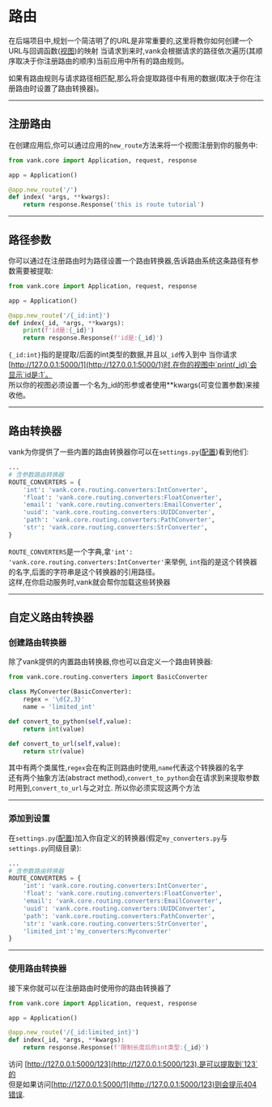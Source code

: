 # 路由

在后端项目中,规划一个简洁明了的URL是非常重要的,这里将教你如何创建一个URL与回调函数([视图](view.md))的映射
当请求到来时,vank会根据请求的路径依次遍历(其顺序取决于你注册路由的顺序)当前应用中所有的路由规则。

如果有路由规则与请求路径相匹配,那么将会提取路径中有用的数据(取决于你在注册路由时设置了路由转换器)。
***
## 注册路由

在创建应用后,你可以通过应用的`new_route`方法来将一个视图注册到你的服务中:

```python
from vank.core import Application, request, response

app = Application()

@app.new_route('/')
def index( *args, **kwargs):
    return response.Response('this is route tutorial')
```
***
## 路径参数
你可以通过在注册路由时为路径设置一个路由转换器,告诉路由系统这条路径有参数需要被提取:
```python hl_lines="5-8"
from vank.core import Application, request, response

app = Application()

@app.new_route('/{_id:int}')
def index(_id, *args, **kwargs):
    print(f'id是:{_id}')
    return response.Response(f'id是:{_id}')

```
`{_id:int}`指的是提取/后面的int类型的数据,并且以`_id`传入到中
当你请求[http://127.0.0.1:5000/1](http://127.0.0.1:5000/1)时,在你的视图中`print(_id)`会显示`id是:1`。  
所以你的视图必须设置一个名为_id的形参或者使用**kwargs(可变位置参数)来接收他。
***
## 路由转换器
vank为你提供了一些内置的路由转换器你可以在`settings.py`([配置](settings.md#route_converters))看到他们:
```python title="settings.py"
...
# 含参数路由转换器
ROUTE_CONVERTERS = {
    'int': 'vank.core.routing.converters:IntConverter',
    'float': 'vank.core.routing.converters:FloatConverter',
    'email': 'vank.core.routing.converters:EmailConverter',
    'uuid': 'vank.core.routing.converters:UUIDConverter',
    'path': 'vank.core.routing.converters:PathConverter',
    'str': 'vank.core.routing.converters:StrConverter',
}
```
`ROUTE_CONVERTERS`是一个字典,拿`'int': 'vank.core.routing.converters:IntConverter'`来举例,
`int`指的是这个转换器的名字,后面的字符串是这个转换器的引用路径。  
这样,在你启动服务时,vank就会帮你加载这些转换器
***
## 自定义路由转换器
### 创建路由转换器
除了vank提供的内置路由转换器,你也可以自定义一个路由转换器:
```python title="my_converters.py"
from vank.core.routing.converters import BasicConverter

class MyConverter(BasicConverter):
    regex = '\d{2,3}'
    name = 'limited_int'

def convert_to_python(self,value):
    return int(value)

def convert_to_url(self,value):
    return str(value)

```
其中有两个类属性,`regex`会在构正则路由时使用,`name`代表这个转换器的名字  
还有两个抽象方法(abstract method),`convert_to_python`会在请求到来提取参数时用到,`convert_to_url`与之对立.
所以你必须实现这两个方法  
***
### 添加到设置
在`settings.py`([配置](settings.md#route_converters))加入你自定义的转换器(假定`my_converters.py`与`settings.py`同级目录):
```python title="settings.py" hl_lines="10"
...
# 含参数路由转换器
ROUTE_CONVERTERS = {
    'int': 'vank.core.routing.converters:IntConverter',
    'float': 'vank.core.routing.converters:FloatConverter',
    'email': 'vank.core.routing.converters:EmailConverter',
    'uuid': 'vank.core.routing.converters:UUIDConverter',
    'path': 'vank.core.routing.converters:PathConverter',
    'str': 'vank.core.routing.converters:StrConverter',
    'limited_int':'my_converters:Myconverter'
}
```
***
### 使用路由转换器
接下来你就可以在注册路由时使用你的路由转换器了
```python title="views.py" hl_lines="5"
from vank.core import Application, request, response

app = Application()

@app.new_route('/{_id:limited_int}')
def index(_id, *args, **kwargs):
    return response.Response(f'限制长度后的int类型:{_id}')
```
访问 [http://127.0.0.1:5000/123](http://127.0.0.1:5000/123),是可以提取到`123`的  
但是如果访问[http://127.0.0.1:5000/1](http://127.0.0.1:5000/123)则会提示404错误.
